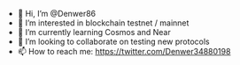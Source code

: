 - 👋 Hi, I’m @Denwer86
- 👀 I’m interested in blockchain testnet / mainnet
- 🌱 I’m currently learning Cosmos and Near
- 💞️ I’m looking to collaborate on testing new protocols
- 📫 How to reach me: https://twitter.com/Denwer34880198
